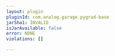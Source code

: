 ```yaml
---
layout: plugin
pluginId: com.analog.garage.pygrad-base
jarSha1: INVALID
isJarAvailable: false
error: NONE
violations: []

---
```

